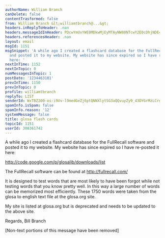 ```yaml
---
authorName: William Branch
canDelete: false
contentTrasformed: false
from: William Branch &lt;williamtbranch@...&gt;
headers.inReplyToHeader: .nan
headers.messageIdInHeader: PDcwYmUxYWE0MDkwMjEyMTAyNW80NTcwY2E0cDhjNDE4OWU1M2RmNzQ0N2RAbWFpbC5nbWFpbC5jb20+
headers.referencesHeader: .nan
layout: email
msgId: 1151
msgSnippet: 'A while ago I created a flashcard database for the FullRecall software
  and posted it to my website. My website has since expired so I have re-posted it
  here: '
nextInTime: 1152
nextInTopic: 0
numMessagesInTopic: 1
postDate: '1234463101'
prevInTime: 1150
prevInTopic: 0
profile: williamtbranch
replyTo: LIST
senderId: WxTBZ200-os-i9Vv-l9medGeZj6ptQNNXlytSG3aQQvuyZy9_43DYGrMzLCrg4W3RiWj8FopqzmGiAYADt27J3a2tEmaPR3Te0QL9v565ck
spamInfo.isSpam: false
spamInfo.reason: '12'
systemMessage: false
title: glosa flash cards
topicId: 1151
userId: 300361742
---
```


A while ago I created a flashcard database for the FullRecall software and
posted it to my website. My website has since expired so I have re-posted it
here:

http://code.google.com/p/glosalib/downloads/list

The FullRecall software can be found at http://fullrecall.com/

It is designed to test words that are most likely to have been forgot while
not testing words that you know pretty well. In this way a large number of
words can be memorized most efficiently. These 1750 words were taken from
the glosa to english text file at the glosa.org site.

My site is listed at glosa.org but is deprecated and needs to be updated to
the above site.

Regards,
Bill Branch


[Non-text portions of this message have been removed]


